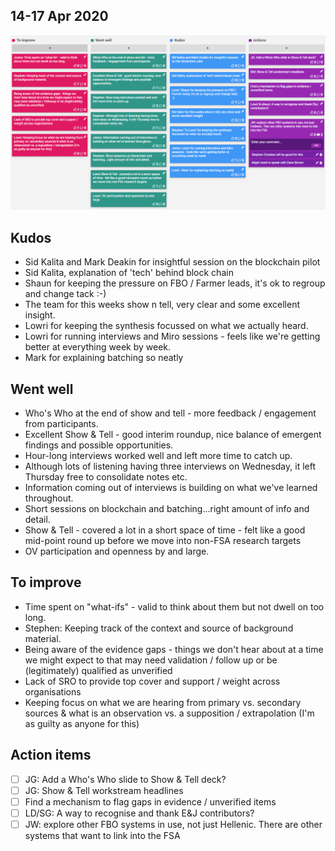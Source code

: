 ## 14-17 Apr 2020

[![Sprint 4 Retrospective board](uploads/retro/retro-4.png)](uploads/retro/retro-4.png)

## Kudos

- Sid Kalita and Mark Deakin for insightful session on the blockchain pilot
- Sid Kalita, explanation of 'tech' behind block chain
- Shaun for keeping the pressure on FBO / Farmer leads, it's ok to regroup and change tack :-)
- The team for this weeks show n tell, very clear and some excellent insight.
- Lowri for keeping the synthesis focussed on what we actually heard.
- Lowri for running interviews and Miro sessions - feels like we're getting better at everything week by week.
- Mark for explaining batching so neatly

## Went well


- Who's Who at the end of show and tell - more feedback / engagement from participants.
- Excellent Show & Tell - good interim roundup, nice balance of emergent findings and possible opportunities.
- Hour-long interviews worked well and left more time to catch up.
- Although lots of listening having three interviews on Wednesday, it left Thursday free to consolidate notes etc.
- Information coming out of interviews is building on what we've learned throughout.
- Short sessions on blockchain and batching...right amount of info and detail.
- Show & Tell - covered a lot in a short space of time - felt like a good mid-point round up before we move into non-FSA research targets
- OV participation and openness by and large.


## To improve

- Time spent on "what-ifs" - valid to think about them but not dwell on too long.
- Stephen: Keeping track of the context and source of background material.
- Being aware of the evidence gaps - things we don't hear about at a time we might expect to that may need validation / follow up or be (legitimately) qualified as unverified
- Lack of SRO to provide top cover and support / weight across organisations
- Keeping focus on what we are hearing from primary vs. secondary sources & what is an observation vs. a supposition / extrapolation (I'm as guilty as anyone for this)

## Action items

- [ ] JG: Add a Who's Who slide to Show & Tell deck?
- [ ] JG: Show & Tell workstream headlines
- [ ] Find a mechanism to flag gaps in evidence / unverified items
- [ ] LD/SG: A way to recognise and thank E&J contributors?
- [ ] JW: explore other FBO systems in use, not just Hellenic. There are other systems that want to link into the FSA
